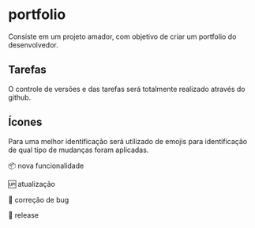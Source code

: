 # portfolio
Consiste em um projeto amador, com objetivo de criar um portfolio do desenvolvedor.

## Tarefas

O controle de versões e das tarefas será totalmente realizado através do github.

## Ícones
Para uma melhor identificação será utilizado de emojis para identificação de qual tipo de mudanças foram aplicadas.


:package: nova funcionalidade 

:up: atualização

:bug: correção de bug

:checkered_flag: release